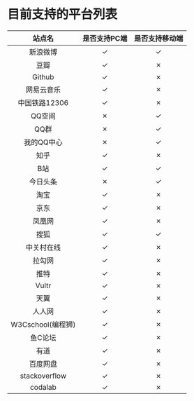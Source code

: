 # 目前支持的平台列表

|  站点名         	 | 是否支持PC端       |  是否支持移动端          |
|  :----:            | :----:             |  :----:                  |
|  新浪微博          | ✓                  |  ✓                       |
|  豆瓣              | ✓                  |  ✗                       |
|  Github            | ✓                  |  ✗                       |
|  网易云音乐        | ✓                  |  ✗                       |
|  中国铁路12306     | ✓                  |  ✗                       |
|  QQ空间            | ✗                  |  ✓                       |
|  QQ群              | ✗                  |  ✓                       |
|  我的QQ中心	     | ✗                  |  ✓                       |
|  知乎   		     | ✓                  |  ✗                       |
|  B站   		     | ✓                  |  ✓                       |
|  今日头条		     | ✗                  |  ✓                       |
|  淘宝              | ✓                  |  ✗                       |
|  京东              | ✓                  |  ✗                       |
|  凤凰网            | ✓                  |  ✗                       |
|  搜狐              | ✓                  |  ✓                       |
|  中关村在线        | ✓                  |  ✗                       |
|  拉勾网            | ✓                  |  ✗                       |
|  推特              | ✓                  |  ✗                       |
|  Vultr             | ✓                  |  ✗                       |
|  天翼              | ✓                  |  ✗                       |
|  人人网            | ✓                  |  ✗                       |
|  W3Cschool(编程狮) | ✓                  |  ✗                       |
|  鱼C论坛           | ✓                  |  ✗                       |
|  有道              | ✓                  |  ✗                       |
|  百度网盘          | ✓                  |  ✗                       |
|  stackoverflow     | ✓                  |  ✗                       |
|  codalab           | ✓                  |  ✗                       |